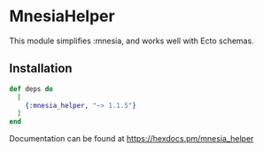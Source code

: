 # MnesiaHelper

This module simplifies :mnesia, and works well with Ecto schemas.

## Installation

```elixir
def deps do
  [
    {:mnesia_helper, "~> 1.1.5"}
  ]
end
```

Documentation can be found at https://hexdocs.pm/mnesia_helper

